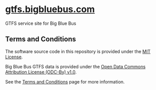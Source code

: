 # [gtfs.bigbluebus.com][bbb]

GTFS service site for Big Blue Bus

## Terms and Conditions

The software source code in this repository is provided under the [MIT License][mit].

Big Blue Bus GTFS data is provided under the [Open Data Commons Attribution License (ODC-By) v1.0][odc].

See the [Terms and Conditions][tc] page for more information.

[bbb]: http://gtfs.bigbluebus.com
[mit]: LICENSE
[odc]: https://opendatacommons.org/licenses/by/1.0/
[tc]: http://gtfs.bigbluebus.com/terms-and-conditions
